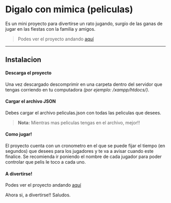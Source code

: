 Digalo con mimica (peliculas)
=============================

Es un mini proyecto para divertirse un rato jugando, surgío de las ganas de jugar en las fiestas con la familia y amigos.

> Podes ver el proyecto andando [aquí](http://berenjena.com.ar/mimica/) 

---------------

Instalacion
---------------

#### <i class="icon-hdd"></i> Descarga el proyecto

Una vez descargado descomprimir en una carpeta dentro del servidor que tengas corriendo en tu computadora *(por ejemplo: /xampp/htdocs/)*.

#### <i class="icon-pencil"></i> Cargar el archivo JSON

Debes cargar el archivo peliculas.json con todas las peliculas que desees.
> **Nota:**
> Mientras mas peliculas tengas en el archivo, mejor!!

#### <i class="icon-pencil"></i> Como jugar!

El proyecto cuenta con un cronometro en el que se puede fijar el tiempo (en segundos) que desees para los jugadores y te va a avisar cuando este finalice.
Se recomienda ir poniendo el nombre de cada jugador para poder controlar que pelis le toco a cada uno. 

#### <i class="icon-pencil"></i> A divertirse!

Podes ver el proyecto andando [aquí](http://berenjena.com.ar/mimica/) 

Ahora si, a divertirse!! Saludos.